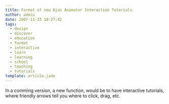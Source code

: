 ```yaml
---
title: Format of new Ajax Animator Interactive Tutorials
author: admin
date: 2007-11-23 10:27:42
tags: 
  - design
  - discover
  - education
  - format
  - interactive
  - learn
  - learning
  - school
  - teaching
  - tutorials
template: article.jade
---
```


In a comming version, a new function, would be to have interactive tutorials, where friendly arrows tell you where to click, drag, etc.
